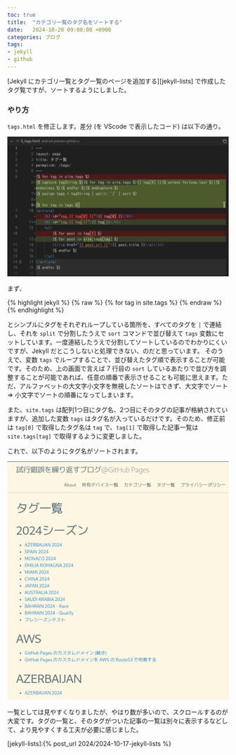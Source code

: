 ```yaml
---
toc: true
title:  "カテゴリ一覧のタグ名をソートする"
date:   2024-10-20 09:00:00 +0900
categories: ブログ
tags:
- jekyll
- github
---
```

[Jekyll にカテゴリ一覧とタグ一覧のページを追加する][jekyll-lists] で作成したタグ覧ですが、ソートするようにしました。

### やり方
`tags.html` を修正します。差分 (を VScode で表示したコード) は以下の通り。

![diff][img01]

まず、

{% highlight jekyll %}
{% raw %}
{% for tag in site.tags %}
{% endraw %}
{% endhighlight %}

とシンプルにタグをそれぞれループしている箇所を、すべてのタグを `|` で連結し、それを `split` で分割したうえで `sort` コマンドで並び替えて `tags` 変数にセットしています。一度連結したうえで分割してソートしているのでわかりにくいですが、Jekyll だとこうしないと処理できない、のだと思っています。
そのうえで、変数 `tags` でループすることで、並び替えたタグ順で表示することが可能です。そのため、上の画面で言えば 7 行目の `sort` しているあたりで並び方を調整することが可能であれば、任意の順番で表示させることも可能に思えます。ただ、アルファベットの大文字小文字を無視したソートはできず、大文字でソート ⇒ 小文字でソートの順番になってしまいます。

また、`site.tags` は配列1つ目にタグ名、2つ目にそのタグの記事が格納されていますが、追加した変数 `tags` はタグ名が入っているだけです。そのため、修正前は `tag[0]` で取得したタグ名は `tag` で、`tag[1]` で取得した記事一覧は `site.tags[tag]` で取得するように変更しました。

これで、以下のようにタグ名がソートされます。

![diff][img02]

一覧としては見やすくなりましたが、やはり数が多いので、スクロールするのが大変です。タグの一覧と、そのタグがついた記事の一覧は別々に表示するなどして、より見やすくする工夫が必要に感じました。



[jekyll-lists]:{% post_url 2024/2024-10-17-jekyll-lists %}

[img01]:/assets/images/2024/10/ss-20241020-01.png
[img02]:/assets/images/2024/10/ss-20241020-02.png
